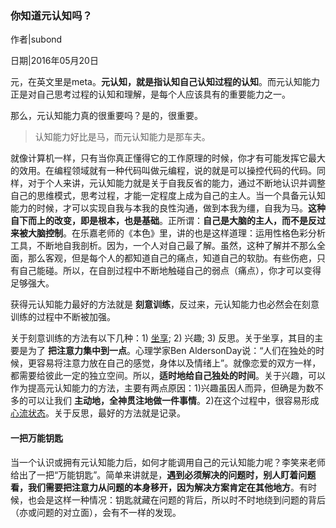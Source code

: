 ### 你知道元认知吗？

作者|subond

日期|2016年05月20日

元，在英文里是meta。**元认知，就是指认知自己认知过程的认知**。而元认知能力正是对自己思考过程的认知和理解，是每个人应该具有的重要能力之一。

那么，元认知能力真的很重要吗？是的，很重要。

> 认知能力好比是马，而元认知能力是那车夫。

就像计算机一样，只有当你真正懂得它的工作原理的时候，你才有可能发挥它最大的效用。在编程领域就有一种代码叫做元编程，说的就是可以操控代码的代码。同样，对于个人来讲，元认知能力就是关于自我反省的能力，通过不断地认识并调整自己的思维模式，思考过程，才能一定程度上成为自己的主人。当一个具备元认知能力的时候，才可以实现自我与本我的良性沟通，做到本我为缰，自我为马。**这种自下而上的改变，即是根本，也是基础**。正所谓：**自己是大脑的主人，而不是反过来被大脑控制**。在乐嘉老师的《本色》里，讲的也是这样道理：运用性格色彩分析工具，不断地自我剖析。因为，一个人对自己最了解。虽然，这种了解并不那么全面，那么客观，但是每个人的都知道自己的痛点，知道自己的软肋。有些伤疤，只有自己能碰。所以，在自剖过程中不断地触碰自己的弱点（痛点），你才可以变得足够强大。

获得元认知能力最好的方法就是 **刻意训练**，反过来，元认知能力也必然会在刻意训练的过程中不断被加强。

关于刻意训练的方法有以下几种：1) [坐享](http://zhibimo.com/books/xiaolai/zuo-xiang-qi-cheng); 2) 兴趣; 3) 反思。关于坐享，其目的主要是为了 **把注意力集中到一点**。心理学家Ben AldersonDay说：“人们在独处的时候，更容易将注意力放在自己的感觉，身体以及情绪上”。就像恋爱的双方一样，都需要给彼此一定的独立空间。所以，**适时地给自己独处的时间**。关于兴趣，可以作为提高元认知能力的方法，主要有两点原因：1)兴趣虽因人而异，但确是为数不多的可以让我们 **主动地，全神贯注地做一件事情**。2)在这个过程中，很容易形成[心流状态](https://en.wikipedia.org/wiki/Flow_(psychology))。关于反思，最好的方法就是记录。

#### 一把万能钥匙

当一个认识或拥有元认知能力后，如何才能调用自己的元认知能力呢？李笑来老师给出了一把“万能钥匙”。简单来讲就是，**遇到必须解决的问题时，别人盯着问题看，我们需要把注意力从问题的本身移开，因为解决方案肯定在其他地方**。有时候，也会是这样一种情况：钥匙就藏在问题的背后，所以时不时地绕到问题的背后（亦或问题的对立面），会有不一样的发现。
